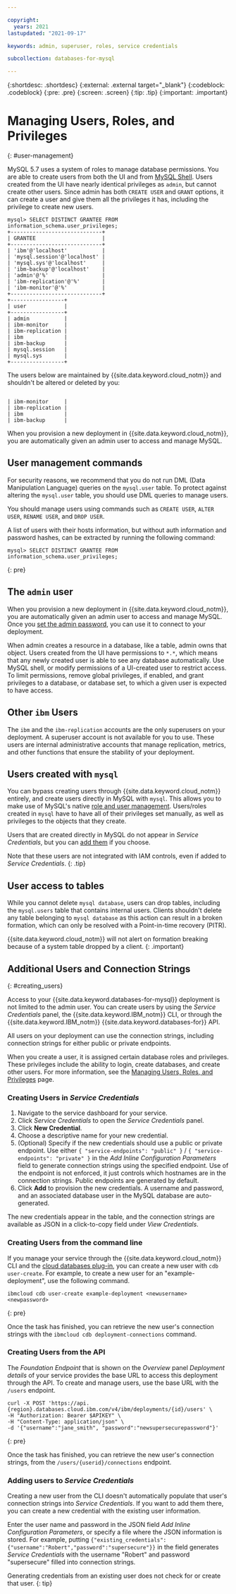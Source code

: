 ```yaml
---

copyright:
  years: 2021
lastupdated: "2021-09-17"

keywords: admin, superuser, roles, service credentials

subcollection: databases-for-mysql

---
```


{:shortdesc: .shortdesc}
{:external: .external target="_blank"}
{:codeblock: .codeblock}
{:pre: .pre}
{:screen: .screen}
{:tip: .tip}
{:important: .important}


# Managing Users, Roles, and Privileges 
{: #user-management}

MySQL 5.7 uses a system of roles to manage database permissions. You are able to create users from both the UI and from [MySQL Shell](https://dev.mysql.com/doc/refman/5.7/en/privileges-provided.html). Users created from the UI have nearly identical privileges as `admin`, but cannot create other users. Since admin has both `CREATE USER` and `GRANT` options, it can create a user and give them all the privileges it has, including the privilege to create new users.

```
mysql> SELECT DISTINCT GRANTEE FROM information_schema.user_privileges;
+-----------------------------+
| GRANTEE                     |
+-----------------------------+
| 'ibm'@'localhost'           |
| 'mysql.session'@'localhost' |
| 'mysql.sys'@'localhost'     |
| 'ibm-backup'@'localhost'    |
| 'admin'@'%'                 |
| 'ibm-replication'@'%'       |
| 'ibm-monitor'@'%'           |
+-----------------------------+
+-----------------+
| user            |
+-----------------+
| admin           |
| ibm-monitor     |
| ibm-replication |
| ibm             |
| ibm-backup      |
| mysql.session   |
| mysql.sys       |
+-----------------+
```

The users below are maintained by {{site.data.keyword.cloud_notm}} and shouldn't be altered or deleted by you:

```

| ibm-monitor     |
| ibm-replication |
| ibm             |
| ibm-backup      |
```

When you provision a new deployment in {{site.data.keyword.cloud_notm}}, you are automatically given an admin user to access and manage MySQL.

## User management commands

For security reasons, we recommend that you do not run DML (Data Manipulation Language) queries on the `mysql.user` table. To protect against altering the `mysql.user` table, you should use DML queries to manage users.

You should manage users using commands such as `CREATE USER`, `ALTER USER`, `RENAME USER`, and `DROP USER`.

A list of users with their hosts information, but without auth information and password hashes, can be extracted by running the following command:
```
mysql> SELECT DISTINCT GRANTEE FROM information_schema.user_privileges;
```
{: pre}

## The `admin` user

When you provision a new deployment in {{site.data.keyword.cloud_notm}}, you are automatically given an admin user to access and manage MySQL. Once you [set the admin password](/docs/databases-for-mysql?topic=databases-for-mysql-admin-password), you can use it to connect to your deployment.

When admin creates a resource in a database, like a table, admin owns that object. Users created from the UI have permissions to `*.*`, which means that any newly created user is able to see any database automatically. Use MySQL shell, or modify permissions of a UI-created user to restrict access. To limit permissions, remove global privileges, if enabled, and grant privileges to a database, or database set, to which a given user is expected to have access. 

## Other `ibm` Users

The `ibm` and the `ibm-replication` accounts are the only superusers on your deployment. A superuser account is not available for you to use. These users are internal administrative accounts that manage replication, metrics, and other functions that ensure the stability of your deployment.

## Users created with `mysql`

You can bypass creating users through {{site.data.keyword.cloud_notm}} entirely, and create users directly in MySQL with `mysql`. This allows you to make use of MySQL's native [role and user management](https://dev.mysql.com/doc/refman/5.7/en/privileges-provided.html). Users/roles created in `mysql` have to have all of their privileges set manually, as well as privileges to the objects that they create.

Users that are created directly in MySQL do not appear in _Service Credentials_, but you can [add them](/docs/databases-for-mysql?topic=databases-for-mysql-connection-strings#adding-users-to-_service-credentials_) if you choose. 

Note that these users are not integrated with IAM controls, even if added to _Service Credentials_.
{: .tip}

## User access to tables

While you cannot delete `mysql database`, users can drop tables, including the `mysql.users` table that contains internal users. Clients shouldn't delete any table belonging to `mysql database` as this action can result in a broken formation, which can only be resolved with a Point-in-time recovery (PITR).  

{{site.data.keyword.cloud_notm}} will not alert on formation breaking because of a system table dropped by a client.
{: .important}

## Additional Users and Connection Strings
{: #creating_users}

Access to your {{site.data.keyword.databases-for-mysql}} deployment is not limited to the admin user. You can create users by using the _Service Credentials_ panel, the {{site.data.keyword.IBM_notm}} CLI, or through the {{site.data.keyword.IBM_notm}} {{site.data.keyword.databases-for}} API. 

All users on your deployment can use the connection strings, including connection strings for either public or private endpoints.

When you create a user, it is assigned certain database roles and privileges. These privileges include the ability to login, create databases, and create other users. For more information, see the [Managing Users, Roles, and Privileges](/docs/databases-for-mysql?topic=databases-for-mysql-user-management) page.

### Creating Users in _Service Credentials_

1. Navigate to the service dashboard for your service.
2. Click _Service Credentials_ to open the _Service Credentials_ panel.
3. Click **New Credential**.
4. Choose a descriptive name for your new credential. 
5. (Optional) Specify if the new credentials should use a public or private endpoint. Use either `{ "service-endpoints": "public" }` / `{ "service-endpoints": "private" }` in the _Add Inline Configuration Parameters_ field to generate connection strings using the specified endpoint. Use of the endpoint is not enforced, it just controls which hostnames are in the connection strings. Public endpoints are generated by default.
6. Click **Add** to provision the new credentials. A username and password, and an associated database user in the MySQL database are auto-generated.

The new credentials appear in the table, and the connection strings are available as JSON in a click-to-copy field under _View Credentials_.

### Creating Users from the command line

If you manage your service through the {{site.data.keyword.cloud_notm}} CLI and the [cloud databases plug-in](/docs/cli?topic=cli-install-ibmcloud-cli), you can create a new user with `cdb user-create`. For example, to create a new user for an "example-deployment", use the following command.
```
ibmcloud cdb user-create example-deployment <newusername> <newpassword>
```
{: pre}

Once the task has finished, you can retrieve the new user's connection strings with the `ibmcloud cdb deployment-connections` command.

### Creating Users from the API

The _Foundation Endpoint_ that is shown on the _Overview_ panel _Deployment details_ of your service provides the base URL to access this deployment through the API. To create and manage users, use the base URL with the `/users` endpoint.
```
curl -X POST 'https://api.{region}.databases.cloud.ibm.com/v4/ibm/deployments/{id}/users' \
-H "Authorization: Bearer $APIKEY" \
-H "Content-Type: application/json" \
-d '{"username":"jane_smith", "password":"newsupersecurepassword"}'
```
{: pre}

Once the task has finished, you can retrieve the new user's connection strings, from the `/users/{userid}/connections` endpoint.

### Adding users to _Service Credentials_

Creating a new user from the CLI doesn't automatically populate that user's connection strings into _Service Credentials_. If you want to add them there, you can create a new credential with the existing user information.

Enter the user name and password in the JSON field _Add Inline Configuration Parameters_, or specify a file where the JSON information is stored. For example, putting `{"existing_credentials":{"username":"Robert","password":"supersecure"}}` in the field generates _Service Credentials_ with the username "Robert" and password "supersecure" filled into connection strings.

Generating credentials from an existing user does not check for or create that user.
{: tip}

